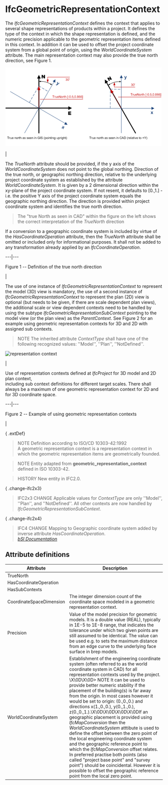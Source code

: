 IfcGeometricRepresentationContext
=================================
The _IfcGeometricRepresentationContext_ defines the context that applies to
several shape representations of products within a project. It defines the
type of the context in which the shape representation is defined, and the
numeric precision applicable to the geometric representation items defined in
this context. In addition it can be used to offset the project coordinate
system from a global point of origin, using the _WorldCoordinateSystem_
attribute. The main representation context may also provide the true north
direction, see Figure 1.  
  
  
  
  
![TrueNorth](../figures/ifcgeometricrepresentationcontext_truenorth.png)  
  
|  

  
The _TrueNorth_ attribute should be provided, if the y axis of the
_WorldCoordinateSystem_ does not point to the global northing. Direction of
the true north, or geographic northing direction, relative to the underlying
project coordinate system as established by the attribute
_WorldCoordinateSystem_. It is given by a 2 dimensional direction within the
xy-plane of the project coordinate system. If not resent, it defaults to
[0.,1.] - i.e. the positive Y axis of the project coordinate system equals the
geographic northing direction. The direction is provided within project
coordinate system and identifies the true north direction.

  

>  
>  The "true North as seen in CAD" within the figure on the left shows the
> correct interpretation of the _TrueNorth_ direction  
>

  

  
If a conversion to a geographic coordinate system is included by virtue of the
_HasCoordinateOperation_ attribute, then the _TrueNorth_ attribute shall be
omitted or included only for informational purposes. It shall not be added to
any transformation already applied by an _IfcCoordinateOperation_.

  
  
  
---|---  
  
  

Figure 1 -- Definition of the true north direction

  
  
|  
  
  
  
  
The use of one instance of _IfcGeometricRepresentationContext_ to represent
the model (3D) view is mandatory, the use of a second instance of
_IfcGeometricRepresentationContext_ to represent the plan (2D) view is
optional (but needs to be given, if there are scale dependent plan views), the
additional scale or view dependent contexts need to be handled by using the
subtype _IfcGeometricRepresentationSubContext_ pointing to the model view (or
the plan view) as the _ParentContext_. See Figure 2 for an example using
geometric representation contexts for 3D and 2D with assigned sub contexts.  
  
> NOTE  The inherited attribute _ContextType_ shall have one of the following
> recognized values: ''Model'', ''Plan'', ''NotDefined''.  
  
  
  
  
  
  
![representation
context](../figures/ifcgeometricrepresentationcontext_layout.png)  
  
|  

Use of representation contexts defined at _IfcProject_ for 3D model and 2D
plan context,  
including sub context definitions for different target scales. There shall
always be a maximum of one geometric representation context for 2D and for 3D
coordinate space.

  
  
  
---|---  
  
  

Figure 2 -- Example of using geometric representation contexts

  
  
|  
  
  
  
  
{ .extDef}  
> NOTE  Definition according to ISO/CD 10303-42:1992  
> A geometric representation context is a representation context in which the
> geometric representation items are geometrically founded.  
  
> NOTE  Entity adapted from **geometric_representation_context** defined in
> ISO 10303-42.  
  
> HISTORY  New entity in IFC2.0.  
  
{ .change-ifc2x3}  
> IFC2x3 CHANGE  Applicable values for _ContextType_ are only ''Model'',
> ''Plan'', and ''NotDefined''. All other contexts are now handled by
> _IfcGeometricRepresentationSubContext_.  
  
{ .change-ifc2x4}  
> IFC4 CHANGE  Mapping to Geographic coordinate system added by inverse
> attribute _HasCoordinateOperation_.  
[ _bSI
Documentation_](https://standards.buildingsmart.org/IFC/DEV/IFC4_2/FINAL/HTML/schema/ifcrepresentationresource/lexical/ifcgeometricrepresentationcontext.htm)


Attribute definitions
---------------------
| Attribute                | Description                                                                                                                                                                                                                                                                                                                                                                                                                                                                                                                                                                                                                                                                                                                                                                                                                                                                                                                                          |
|--------------------------|------------------------------------------------------------------------------------------------------------------------------------------------------------------------------------------------------------------------------------------------------------------------------------------------------------------------------------------------------------------------------------------------------------------------------------------------------------------------------------------------------------------------------------------------------------------------------------------------------------------------------------------------------------------------------------------------------------------------------------------------------------------------------------------------------------------------------------------------------------------------------------------------------------------------------------------------------|
| TrueNorth                |                                                                                                                                                                                                                                                                                                                                                                                                                                                                                                                                                                                                                                                                                                                                                                                                                                                                                                                                                      |
| HasCoordinateOperation   |                                                                                                                                                                                                                                                                                                                                                                                                                                                                                                                                                                                                                                                                                                                                                                                                                                                                                                                                                      |
| HasSubContexts           |                                                                                                                                                                                                                                                                                                                                                                                                                                                                                                                                                                                                                                                                                                                                                                                                                                                                                                                                                      |
| CoordinateSpaceDimension | The integer dimension count of the coordinate space modeled in a geometric representation context.                                                                                                                                                                                                                                                                                                                                                                                                                                                                                                                                                                                                                                                                                                                                                                                                                                                   |
| Precision                | Value of the model precision for geometric models. It is a double value (REAL), typically in 1E-5 to 1E-8 range, that indicates the tolerance under which two given points are still assumed to be identical. The value can be used e.g. to sets the maximum distance from an edge curve to the underlying face surface in brep models.                                                                                                                                                                                                                                                                                                                                                                                                                                                                                                                                                                                                              |
| WorldCoordinateSystem    | Establishment of the engineering coordinate system (often referred to as the world coordinate system in CAD) for all representation contexts used by the project. \X\0D\X\0D> NOTE  It can be used to provide better numeric stability if the placement of the building(s) is far away from the origin. In most cases however it would be set to origin: (0.,0.,0.) and directions x(1.,0.,0.), y(0.,1.,0.), z(0.,0.,1.).\X\0D\X\0D\X\0D\X\0DIf an geographic placement is provided using _IfcMapConversion_ then the _WorldCoordinateSystem_ atttibute is used to define the offset between the zero point of the local engineering coordinate system and the geographic reference point to which the _IfcMapConversion_ offset relates. In preferred practise both points (also called "project base point" and "survey point") should be coincidental. However it is possible to offset the geographic reference point from the local zero point. |

